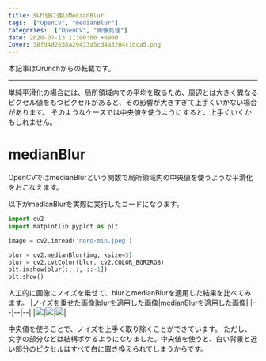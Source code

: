 ```yaml
---
title: 外れ値に強いMedianBlur
tags:  ["OpenCV", "medianBlur"]
categories:  ["OpenCV", "画像処理"]
date: 2020-07-13 11:00:00 +0900
Cover: 38fd4d2636a29433a5cd4a3204c1dca5.png
---
```

本記事はQrunchからの転載です。
___

単純平滑化の場合には、局所領域内での平均を取るため、周辺とは大きく異なるピクセル値をもつピクセルがあると、その影響が大きすぎて上手くいかない場合があります。
そのようなケースでは中央値を使うようにすると、上手くいくかもしれません。

# medianBlur

OpenCVではmedianBlurという関数で局所領域内の中央値を使うような平滑化をおこなえます。

以下がmedianBlurを実際に実行したコードになります。

```Python
import cv2
import matplotlib.pyplot as plt

image = cv2.imread('noro-min.jpeg')

blur = cv2.medianBlur(img, ksize=5)
blur = cv2.cvtColor(blur, cv2.COLOR_BGR2RGB)
plt.imshow(blur[:, :, ::-1])
plt.show()
```

人工的に画像にノイズを乗せて、blurとmedianBlurを適用した結果を比べてみます。
|ノイズを乗せた画像|blurを適用した画像|medianBlurを適用した画像|
|--|--|--|
|![](28e324c722b76a17f033eec94f612f1f.png)|![](3b26ff8d1e9fbe2c3266d45ddecc0122.png)|![](38fd4d2636a29433a5cd4a3204c1dca5.png)|


中央値を使うことで、ノイズを上手く取り除くことができています。
ただし、文字の部分などは結構ボケるようになりました。中央値を使うと、白い背景と近い部分のピクセルはすべて白に置き換えられてしまうからです。
